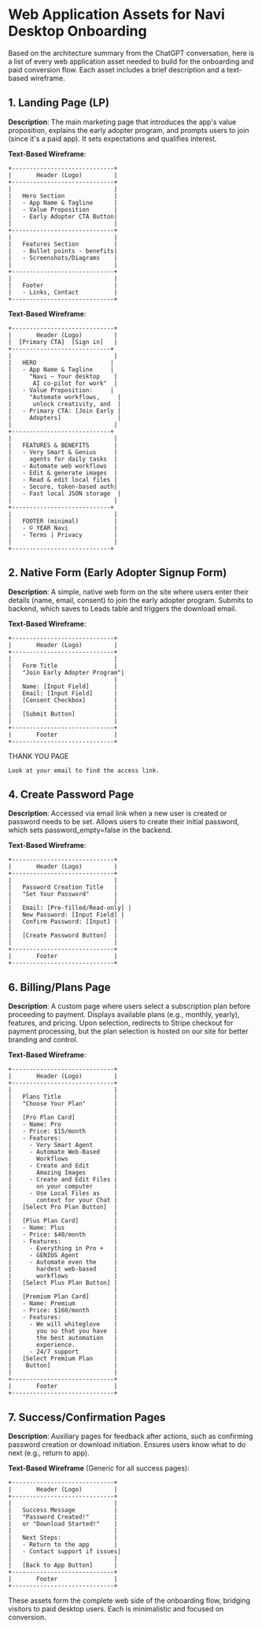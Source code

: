 # Web Application Assets for Navi Desktop Onboarding

Based on the architecture summary from the ChatGPT conversation, here is a list of every web application asset needed to build for the onboarding and paid conversion flow. Each asset includes a brief description and a text-based wireframe.

## 1. Landing Page (LP)
**Description**: The main marketing page that introduces the app's value proposition, explains the early adopter program, and prompts users to join (since it's a paid app). It sets expectations and qualifies interest.

**Text-Based Wireframe**:
```
+-----------------------------+
|       Header (Logo)         |
+-----------------------------+
|                             |
|   Hero Section              |
|   - App Name & Tagline      |
|   - Value Proposition       |
|   - Early Adopter CTA Button|
|                             |
+-----------------------------+
|                             |
|   Features Section          |
|   - Bullet points - benefits|
|   - Screenshots/Diagrams    |
|                             |
+-----------------------------+
|                             |
|   Footer                    |
|   - Links, Contact          |
+-----------------------------+
```
**Text-Based Wireframe**:
```
+-----------------------------+
|       Header (Logo)         |
|  [Primary CTA]  [Sign in]   |
+----------------------------+
|                             |
|   HERO                     |
|   - App Name & Tagline     |
|     "Navi — Your desktop    |
|      AI co-pilot for work"  |
|   - Value Proposition:     |
|     "Automate workflows,     |
|      unlock creativity, and  |
|   - Primary CTA: [Join Early |
|     Adopters]                |
|                             |
+----------------------------+
|                             |
|   FEATURES & BENEFITS       |
|   - Very Smart & Genius     |
|     agents for daily tasks  |
|   - Automate web workflows  |
|   - Edit & generate images  |
|   - Read & edit local files |
|   - Secure, token-based auth|
|   - Fast local JSON storage  |
|                             |
+----------------------------+
|                             |
|   FOOTER (minimal)          |
|   - © YEAR Navi             |
|   - Terms | Privacy         |
|                             |
+----------------------------+
```

## 2. Native Form (Early Adopter Signup Form)
**Description**: A simple, native web form on the site where users enter their details (name, email, consent) to join the early adopter program. Submits to backend, which saves to Leads table and triggers the download email.

**Text-Based Wireframe**:
```
+-----------------------------+
|       Header (Logo)         |
+-----------------------------+
|                             |
|   Form Title                |
|   "Join Early Adopter Program"|
|                             |
|   Name: [Input Field]       |
|   Email: [Input Field]      |
|   [Consent Checkbox]        |
|                             |
|   [Submit Button]           |
|                             |
+-----------------------------+
|       Footer                |
+-----------------------------+
```


THANK YOU PAGE

    Look at your email to find the access link.

## 4. Create Password Page
**Description**: Accessed via email link when a new user is created or password needs to be set. Allows users to create their initial password, which sets password_empty=false in the backend.

**Text-Based Wireframe**:
```
+-----------------------------+
|       Header (Logo)         |
+-----------------------------+
|                             |
|   Password Creation Title   |
|   "Set Your Password"       |
|                             |
|   Email: [Pre-filled/Read-only] |
|   New Password: [Input Field] |
|   Confirm Password: [Input] |
|                             |
|   [Create Password Button]  |
|                             |
+-----------------------------+
|       Footer                |
+-----------------------------+
```

## 6. Billing/Plans Page
**Description**: A custom page where users select a subscription plan before proceeding to payment. Displays available plans (e.g., monthly, yearly), features, and pricing. Upon selection, redirects to Stripe checkout for payment processing, but the plan selection is hosted on our site for better branding and control.

**Text-Based Wireframe**:
```
+-----------------------------+
|       Header (Logo)         |
+-----------------------------+
|                             |
|   Plans Title               |
|   "Choose Your Plan"        |
|                             |
|   [Pro Plan Card]           |
|   - Name: Pro               |
|   - Price: $15/month        |
|   - Features:               |
|     - Very Smart Agent      |
|     - Automate Web-Based    |
|       Workflows             |
|     - Create and Edit       |
|       Amazing Images        |
|     - Create and Edit Files |
|       on your computer      |
|     - Use Local Files as    |
|       context for your Chat |
|   [Select Pro Plan Button]  |
|                             |
|   [Plus Plan Card]          |
|   - Name: Plus              |
|   - Price: $40/month        |
|   - Features:               |
|     - Everything in Pro +   |
|     - GENIUS Agent          |
|     - Automate even the     |
|       hardest web-based     |
|       workflows             |
|   [Select Plus Plan Button] |
|                             |
|   [Premium Plan Card]       |
|   - Name: Premium           |
|   - Price: $160/month       |
|   - Features:               |
|     - We will whiteglove    |
|       you so that you have  |
|       the best automation   |
|       experience.           |
|     - 24/7 support          |
|   [Select Premium Plan      |
|    Button]                  |
|                             |
+-----------------------------+
|       Footer                |
+-----------------------------+
```

## 7. Success/Confirmation Pages
**Description**: Auxiliary pages for feedback after actions, such as confirming password creation or download initiation. Ensures users know what to do next (e.g., return to app).

**Text-Based Wireframe** (Generic for all success pages):
```
+-----------------------------+
|       Header (Logo)         |
+-----------------------------+
|                             |
|   Success Message           |
|   "Password Created!"       |
|   or "Download Started!"    |
|                             |
|   Next Steps:               |
|   - Return to the app       |
|   - Contact support if issues|
|                             |
|   [Back to App Button]      |
+-----------------------------+
|       Footer                |
+-----------------------------+
```

These assets form the complete web side of the onboarding flow, bridging visitors to paid desktop users. Each is minimalistic and focused on conversion.